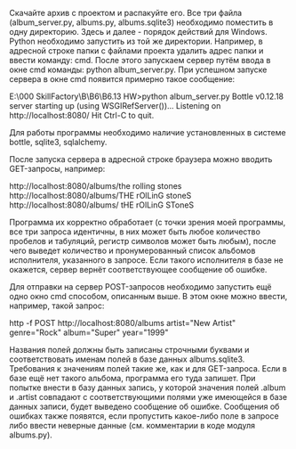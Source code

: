 Скачайте архив с проектом и распакуйте его.
Все три файла (album_server.py, albums.py, albums.sqlite3) необходимо поместить в одну директорию.
Здесь и далее - порядок действий для Windows.
Python необходимо запустить из той же директории. Например, в адресной строке папки с файлами проекта удалить адрес папки и ввести команду: cmd.
После этого запускаем сервер путём ввода в окне cmd команды: python album_server.py.
При успешном запуске сервера в окне cmd появится примерно такое сообщение:

E:\000 SkillFactory\B\B6\B6.13 HW>python album_server.py
Bottle v0.12.18 server starting up (using WSGIRefServer())...
Listening on http://localhost:8080/
Hit Ctrl-C to quit.

Для работы программы необходимо наличие установленных в системе bottle, sqlite3, sqlalchemy.

После запуска сервера в адресной строке браузера можно вводить GET-запросы, например:

http://localhost:8080/albums/the       rolling stones
http://localhost:8080/albums/THE rOlLinG stoneS
http://localhost:8080/albums/         tHE rOlLinG SToneS

Программа их корректно обработает (с точки зрения моей программы, все три запроса идентичны, в них может быть любое количество пробелов и табуляций, регистр символов может быть любым), после чего выведет количество и пронумерованный список альбомов исполнителя, указанного в запросе.
Если такого исполнителя в базе не окажется, сервер вернёт соответствующее сообщение об ошибке.

Для отправки на сервер POST-запросов необходимо запустить ещё одно окно cmd способом, описанным выше.
В этом окне можно ввести, например, такой запрос:

http -f POST http://localhost:8080/albums artist="New Artist" genre="Rock" album="Super" year="1999"

Названия полей должны быть записаны строчными буквами и соответствовать именам полей в базе данных albums.sqlite3.
Требования к значениям полей такие же, как и для GET-запроса.
Если в базе ещё нет такого альбома, программа его туда запишет. При попытке внести в базу данных запись, у которой значения полей .album и .artist совпадают с соответствующими полями уже имеющейся в базе данных записи, будет выведено сообщение об ошибке.
Сообщения об ошибках также появятся, если пропустить какое-либо поле в запросе либо ввести неверные данные (см. комментарии в коде модуля albums.py).
